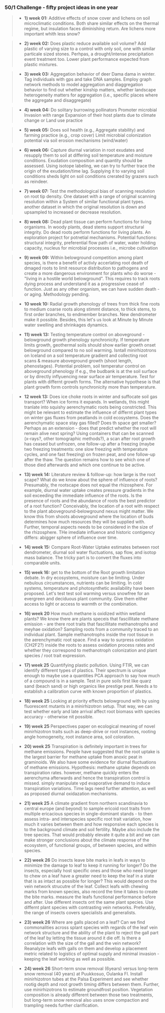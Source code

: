 ### 50/1 Challenge - fifty project ideas in one year

> - **1) week 01:** Additive effects of snow cover and lichens on soil microclimatic conditions. Both share similar effects on the thermal regime, but insulation faces diminishing return. Are lichens more important whith less snow?

> - **2) week 02:** Does plastic reduce available soil volume? Add plastic of varying size to a control with only soil, one with similar particale sized stones. Perhpas, a drought/intense precipitation event treatment too. Lower plant performance expected from plastic mixtures.

> - **3) week 03:** Aggregation behavior of deer Dama dama in winter. Tag individuals with gps and take DNA samples. Employ graph network methods to model aggregation and diaggregation behavior to find out whether kinship matters, whether landscape heterogeneity matters for aggregation (i.e., specific places where the aggregate and disaggregate)

> - **4) week 04:** Do solitary burrowing pollinators Promoter microbial Invasion with range Expansion of their host plants due to climate change or Land use practice

> - **5) week 05:** Does soil health (e.g., Aggregate stability) and farming practice (e.g., crop cover) Limit microbial colonization potential via soil erosion mechanisms (wind/water)

> - **6) week 06:** Capture diurnal variation in root exudates and resupply them to soil at differing soil temperature and moisture conditions. Exudation composition and quantity should be assessed. Using isotope labeling, we can try to further trace the origin of the exudation/time lag. Supplying it to varying soil conditions sheds light on soil conditions crerated by grazers such as reindeer.

> - **7) week 07:** Test the methodological bias of scanning resolution on root tip density. One dataset with a range of original scanning resolution within a System of similar functional plant types. another dataset in which the original resolution is down and upsampled to increased or decrease resolution.

> - **8) week 08:** Dead plant tissue can perform functions for living organisms. In woody plants, dead stems support structural integrity. Do dead roots perform functions for living plants. An exploration project for potnetial mechanisms. Potential functions: structural integrity, preferential flow path of water, water holding capacity, nucleus for microbial processes i.e., microbe cultivation

> - **9) week 09:** Within belowground competition among plant species, is there a benefit of activly accerlating root death of dmaged roots to limit resource distribution to pathogens and create a more dangerous environment for plants who do worse  - "living in a hostile world belowground". This requires to track roots dying process and understand it as a progressive ceasé of function. Just as any other organism, we can have sudden death - or aging. Methodology pending. 

> - **10 week 10:** Radial growth phenology of trees from thick fine roots to medium coarse roots along stimmt distance, to thick stems, to first order branches, to endmember branches. New dendrometer make it possible. Besides, this let's us look at Minute by Minute water swelling and shrinkages dynamics.

>- **11) week 13:** Testing temperature control on aboveground - belowground growth phenology synchronicity. If temperature limits growth, geothermal soils should show earlier growth onset belowground compared to no soil warming. Isntall minirhizotrons on Iceland on a soil temperature gradient and collecting root scans & measure aboveground growth (shoot length, phenostages). Potential problem, soil temperatur control on aboveground phenology if e.g., the budbank is at the soil surface or by directly inflyuencing near surface air temperature. Test for plants with differnt growth forms. The alternative hypothese is that plant growth form controls synchronicity more than temperature.

>- **12 week 13:**  Does ice choke roots in winter and suffocate soil gas transport? When ice forms it expands. In wetlands, this might tranlate into squishy aerenchymatic roots being constricted. This might be relevant to estimate the influence of differnt plant types on winter gas fluxes from peatlands in cold ecosystems. Does the aerenchymatic space stay gas filled? Does th space get smaller? Perhaps as an extension - does that predict whether the root will remain alive next spring? Using containers that can be scanned (x-rays?, other tomographic methods?), a scan after root growth has ceased but unfrozen, one follow-up after a freezing (maybe two freezing treatments:  one slow freezing with temperature cycles, and one fast freezing) on frozen peat, and one follow-up after the thaw. The question remains how to see which one of those died afterwards and which one continue to be active.

>- **13) week 14:** Literature review & folllow-up: how large is the root scape? What do we know about the sphere of influence of roots? Presumably, the rootscape does not equal the rhizosphere. For example, diurnal water uptake creates pressure gradients in the soil exceeding the immediate influence of the roots. Is the presence of roots and the abundance of roots the best predictor of a root function? Conceivably, the location of a root with respect to the plant aboveground-belowground nexus might matter. We know this from shoots aboveground where the location of buds determines how much resources they will be supplied with. Further, temporal aspects needs to be considered in the size of the rhizosphere. THe imediate influence and historic contigency differs:  abigger sphere of influence over time.   

>- **14) week 15:** Compare Root-Water Uptake estimates between root dendrometer, diurnal soil water fluctuations, sap flow, and isotop mass balance. The tricky part is to convert the fluxes into comparable units. 

>- **15) week 16:** get to the bottom of the Root growth limitation debate. In dry ecosystems, moisture can be limiting. Under nebulous circumstances, nutrients  can be limiting. In cold systems, temperature and photosynthetic availability have been proposed. Let's test test soil warming versus snowfree for an evergreen and deciduous plant community. Give them either access to light or access to warmth or the combination.
 
>- **16) week 20** How much methane is oxidized within wetland plants? We know there are plants speceis that fascillitate methane emission - are there root traits that fascillitate methanotrophs and meyhae oxidation? Sampling roots from a community traced to an individual plant. Sample methanotrophs inside the root tissue in the aerenchymatic root space. Find a way to surpress oxidation (CH2F2?) inside the roots to assess oxidation process rates and whether they correspond to methanotroph colonization and plant species / root trait expression. 
 
>- **17) week 25** Quantifying plastic pollution. Using FTIR, we can identify different types of plastics. Their spectrum is unique enough to maybe use a quantities PCA approach to say how much of a compound is in a sample. Test in pure soils first like quarz sand (beach sand) or high organics like prestige peat. Needs a to establish a calibration curve with known proportion of plastics.

>- **18) week 25** Looking at priority effects belowground with by using fluorescent mutants in a minirhizotron setup. That way, we can test whether early and late arrival affect root biomass with species accuracy - otherwise nit possible.

>- **19) week 25** Perspectives paper on ecological meaning of novel minirhizotron traits such as deep-drive or root instances, rooting angle homogeneity, root instance area, soil coloration. 

>- **20) week 25** Transpiration is definitely important in trees for methane emissions. People have suggested that the root uptake is the largest barrier for methane uptake from anoxic peat in graminoids. We also have some evidence for diurnal fluctuations of methane emissions. Hypothesis: methane uptake depends on transpiration rates. however, methane quickly enters the aerenchyma afterwards and hence the transpiration control is missed. simply manipulate vpd evaporative demand to induce transpiration variations. Time lags need further attention, as well as proposed diurnal oxidazation mechanisms.

>- **21) week 25** A climate gradient from northern scandinavia to central europe (and beyond) to sample ericoid root traits from multiple ericacious species in single-dominant stands - to then assess intra- and interspecies specific root trait variation, how much it varies between them and how responsive each species is to the background climate and soil fertility. Maybe also include the tree species. That would probably elevate it quite a bit and we can make stronger conclusions about the climate response of the ecosystem, of functional groups, of between species, and within species.

>- **22) week 26** Do insects leave bite marks in leafs in ways to minimize the damage to leaf to keep it running for longer? Do the insects, especially host specific ones and those who need longer to chew on a leaf have a greater need to keep the leaf in a state that is as intact as possible for longer? This would depend on the vein network strucutre of the leaf. Collect leafs with chewing marks from known species, also record the time it takes to create the bite marks. measure the leafs functional performance before and after. Use different insects ont the same plant species. Use differnt plant species with contrasting vein networks. Preferably, the range of insects covers specialists and generalists.

>- **23) week 26** Where are galls placed on a leaf? Can we find commonalities across splant species with regards of the leaf vein network structure and the ability of the plant to reject the gall part of the leaf by letting the tissue around it die off. Is there a correlation with the size of the gall and the vein network? Reanalyze leafs with galls on them and develop a placement metric related to logistics of optimal supply and minimal invasion - keeping the leaf working as well as possible. 

>- **24) week 26** Short-term snow removal (6years) versus long-term snow removal (40 years) at Puukkosuo, Oulanka FI. Install minirhizotron tubes at the Palsa Experiment and see whether rootig depth and root growth timing differs between them. Further, use minirhizotrons to estimate groundfrost position. Vegetation composition is already different between those two treatments, but long-term snow removal also uses snow compaction and trampling needs further clarification.
